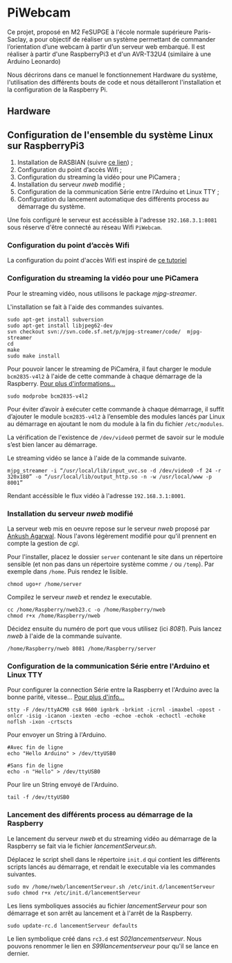 # PiWebcam
Ce projet, proposé en M2 FeSUPGE à l'école normale supérieure Paris-Saclay, a pour objectif de réaliser un système permettant de commander l’orientation d’une webcam à partir d’un serveur web embarqué. Il est réaliser à partir d'une RaspberryPi3 et d'un AVR-T32U4 (similaire à une Arduino Leonardo)


Nous décrirons dans ce manuel le fonctionnement Hardware du système, l'utilisation des différents bouts de code et nous détailleront l'installation et la configuration de la Raspberry Pi.

## Hardware

## Configuration de l'ensemble du système Linux sur RaspberryPi3
1. Installation de RASBIAN (suivre [ce lien](https://www.raspberrypi.org/downloads/raspbian/)) ;
2. Configuration du point d’accès Wifi ;
3. Configuration du streaming la vidéo pour une PiCamera ;
4. Installation du serveur *nweb* modifié ;
5. Configuration de la communication Série entre l'Arduino et Linux TTY ;
6. Configuration du lancement automatique des différents process au démarrage du système.

Une fois configuré le serveur est accéssible à l'adresse `192.168.3.1:8081` sous réserve d'être connecté au réseau Wifi `PiWebcam`.

### Configuration du point d’accès Wifi
La configuration du point d'accès Wifi est inspiré de [ce tutoriel](https://www.g33k-zone.org/post/2016/05/11/Configurer-le-Raspberry-Pi-en-point-d-acc%C3%A8s-Wifi)


### Configuration du streaming la vidéo pour une PiCamera
Pour le streaming vidéo, nous utilisons le package *mjpg-streamer*.

L'installation se fait à l'aide des commandes suivantes.
```
sudo apt-get install subversion
sudo apt-get install libjpeg62-dev
svn checkout svn://svn.code.sf.net/p/mjpg-streamer/code/  mjpg-streamer
cd
make
sudo make install
```

Pour pouvoir lancer le streaming de PiCaméra, il faut charger le module `bcm2835-v4l2` à l'aide de cette commande à chaque démarrage de la Raspberry. [Pour plus d'informations...](http://www.epingle.info/?p=3224)
```
sudo modprobe bcm2835-v4l2
```

Pour éviter d’avoir à exécuter cette commande à chaque démarrage, il suffit d’ajouter le module `bcm2835-v4l2` à l’ensemble des modules lancés par Linux au démarrage en ajoutant le nom du module à la fin du fichier  `/etc/modules`.

La vérification de l'existence de `/dev/video0` permet de savoir sur le module s’est bien lancer au démarrage.

Le streaming vidéo se lance à l'aide de la commande suivante.
```
mjpg_streamer -i “/usr/local/lib/input_uvc.so -d /dev/video0 -f 24 -r 320x180” -o “/usr/local/lib/output_http.so -n -w /usr/local/www -p 8001”
```
Rendant accéssible le flux vidéo à l'adresse `192.168.3.1:8001`.

### Installation du serveur *nweb* modifié
La serveur web mis en oeuvre repose sur le serveur *nweb* proposé par [Ankush Agarwal](https://github.com/ankushagarwal/nweb). Nous l'avons légèrement modifié pour qu'il prennent en compte la gestion de *cgi*.

Pour l'installer, placez le dossier `server` contenant le site dans un répertoire sensible (et non pas dans un répertoire système comme `/` ou `/temp`). Par exemple dans `/home`. Puis rendez le lisible.
```
chmod ugo+r /home/server
```
Compilez le serveur *nweb* et rendez le executable.
```
cc /home/Raspberry/nweb23.c -o /home/Raspberry/nweb
chmod r+x /home/Raspberry/nweb
```
Décidez ensuite du numéro de port que vous utilisez (ici *8081*). Puis lancez *nweb* à l'aide de la commande suivante.
```
/home/Raspberry/nweb 8081 /home/Raspberry/server
```

### Configuration de la communication Série entre l'Arduino et Linux TTY
Pour configurer la connection Série entre la Raspberry et l'Arduino avec la bonne parité, vitesse... [Pour plus d'info...](http://playground.arduino.cc/Interfacing/LinuxTTY)
```
stty -F /dev/ttyACM0 cs8 9600 ignbrk -brkint -icrnl -imaxbel -opost -onlcr -isig -icanon -iexten -echo -echoe -echok -echoctl -echoke noflsh -ixon -crtscts
```

Pour envoyer un String à l'Arduino.
```
#Avec fin de ligne
echo "Hello Arduino" > /dev/ttyUSB0

#Sans fin de ligne
echo -n "Hello" > /dev/ttyUSB0
```

Pour lire un String envoyé de l'Arduino.
```
tail -f /dev/ttyUSB0
```

### Lancement des différents process au démarrage de la Raspberry
Le lancement du serveur *nweb* et du streaming vidéo au démarrage de la Raspberry se fait via le fichier *lancementServeur.sh*.

Déplacez le script shell dans le répertoire `init.d` qui contient les différents scripts lancés au démarrage, et rendait le executable via les commandes suivantes.

```
sudo mv /home/nweb/lancementServeur.sh /etc/init.d/lancementServeur
sudo chmod r+x /etc/init.d/lancementServeur
```

Les liens symboliques associés au fichier *lancementServeur* pour son démarrage et son arrêt au lancement et à l'arrêt de la Raspberry.
```
sudo update-rc.d lancementServeur defaults
```
Le lien symbolique créé dans `rc3.d` est *S02lancementserveur*. Nous pouvons renommer le lien en *S99lancementserveur* pour qu'il se lance en dernier.
